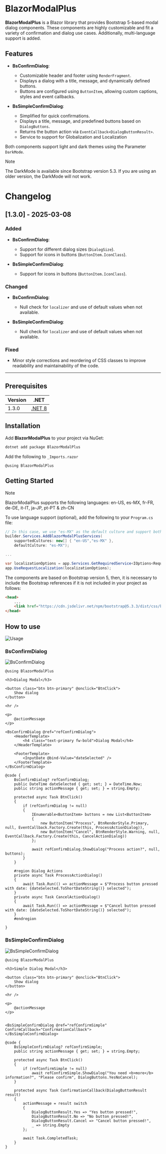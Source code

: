 # BlazorModalPlus

**BlazorModalPlus** is a Blazor library that provides Bootstrap 5-based modal dialog components. These components are highly customizable and fit a variety of confirmation and dialog use cases. Additionally, multi-language support is added.

## Features

- **BsConfirmDialog**:
  - Customizable header and footer using `RenderFragment`.
  - Displays a dialog with a title, message, and dynamically defined buttons.
  - Buttons are configured using `ButtonItem`, allowing custom captions, styles and event callbacks.

- **BsSimpleConfirmDialog**:
  - Simplified for quick confirmations.
  - Displays a title, message, and predefined buttons based on `DialogButtons`.
  - Returns the button action via `EventCallback<DialogButtonResult>`.
  - Service to support for Globalization and Localization

Both components support light and dark themes using the Parameter `DarkMode`.

> [!NOTE]
> The DarkMode is available since Bootstrap version 5.3. If you are using an older version, the DarkMode will not work.

# Changelog

## [1.3.0] - 2025-03-08
### Added
- **BsConfirmDialog**:
  - Support for different dialog sizes (`DialogSize`).
  - Support for icons in buttons (`ButtonItem.IconClass`).

- **BsSimpleConfirmDialog**:
  - Support for icons in buttons (`ButtonItem.IconClass`).

### Changed
- **BsConfirmDialog**:
  - Null check for `localizer` and use of default values when not available.

- **BsSimpleConfirmDialog**:
  - Null check for `localizer` and use of default values when not available.

### Fixed
- Minor style corrections and reordering of CSS classes to improve readability and maintainability of the code.
---

## Prerequisites
| Version | .NET |
| :--- | :---: |
| 1.3.0 | [.NET 8](https://dotnet.microsoft.com/download/dotnet/8.0) |

## Installation

Add **BlazorModalPlus** to your project via NuGet:

```bash
dotnet add package BlazorModalPlus
```

Add the following to `_Imports.razor`
```razor
@using BlazorModalPlus
```

## Getting Started

> [!NOTE]
> BlazorModalPlus supports the following languages: en-US, es-MX, fr-FR, de-DE, it-IT, ja-JP, pt-PT & zh-CN

To use language support (optional), add the following to your `Program.cs` file:

```csharp
// In this case, we use "es-MX" as the default culture and support both "en-US" and "es-MX".
builder.Services.AddBlazorModalPlusServices(
    supportedCultures: new[] { "en-US","es-MX" }, 
    defaultCulture: "es-MX");

...

var localizationOptions = app.Services.GetRequiredService<IOptions<RequestLocalizationOptions>>().Value;
app.UseRequestLocalization(localizationOptions);
```

The components are based on Bootstrap version 5, then, it is necessary to include the Bootstrap references if it is not included in your project as follows:

```html
<head>
    ...
    <link href="https://cdn.jsdelivr.net/npm/bootstrap@5.3.3/dist/css/bootstrap.min.css" rel="stylesheet">
</head>

```

## How to use
![Usage](Usage.jpg)

### BsConfirmDialog

![BsConfirmDialog](BsConfirmDialog.jpg)
```razor
@using BlazorModalPlus

<h3>Dialog Modal</h3>

<button class="btn btn-primary" @onclick="BtnClick">
    Show dialog
</button>

<hr />

<p>
    @actionMessage
</p>

<BsConfirmDialog @ref="refConfirmDialog">
    <HeaderTemplate>
        <h4 class="text-primary fw-bold">Dialog Modal</h4>
    </HeaderTemplate>

    <FooterTemplate>
        <InputDate @bind-Value="dateSelected" />
    </FooterTemplate>
</BsConfirmDialog>

@code {
    BsConfirmDialog? refConfirmDialog;
    public DateTime dateSelected { get; set; } = DateTime.Now;
    public string actionMessage { get; set; } = string.Empty;

    protected async Task BtnClick()
    {
        if (refConfirmDialog != null)
        {
            IEnumerable<ButtonItem> buttons = new List<ButtonItem>
            {
                new ButtonItem("Process", BtnRenderStyle.Primary, null, EventCallback.Factory.Create(this, ProcessActionDialog)),
                new ButtonItem("Cancel", BtnRenderStyle.Warning, null, EventCallback.Factory.Create(this, CancelActionDialog))
            };

            await refConfirmDialog.ShowDialog("Process action?", null, buttons);
        }
    }

    #region Dialog Actions
    private async Task ProcessActionDialog()
    {
        await Task.Run(() => actionMessage = $"Process button pressed with date: {dateSelected.ToShortDateString()} selected");
    }
    private async Task CancelActionDialog()
    {
        await Task.Run(() => actionMessage = $"Cancel button pressed with date: {dateSelected.ToShortDateString()} selected");
    }
    #endregion

}
```

### BsSimpleConfirmDialog
![BsSimpleConfirmDialog](BsSimpleConfirmDialog.jpg)
```razor
@using BlazorModalPlus

<h3>Simple Dialog Modal</h3>

<button class="btn btn-primary" @onclick="BtnClick">
    Show dialog
</button>

<hr />

<p>
    @actionMessage
</p>


<BsSimpleConfirmDialog @ref="refConfirmSimple" ConfirmCallback="ConfirmationCallback">
</BsSimpleConfirmDialog>

@code {
    BsSimpleConfirmDialog? refConfirmSimple;
    public string actionMessage { get; set; } = string.Empty;

    protected async Task BtnClick()
    {
        if (refConfirmSimple != null)
            await refConfirmSimple.ShowDialog("You need <b>more</b> information?", "Please confirm", DialogButtons.YesNoCancel);
    }

    protected async Task ConfirmationCallback(DialogButtonResult result)
    {
        actionMessage = result switch
        {
            DialogButtonResult.Yes => "Yes button pressed!",
            DialogButtonResult.No => "No button pressed!",
            DialogButtonResult.Cancel => "Cancel button pressed!",
            _ => string.Empty
        };
        
        await Task.CompletedTask;
    }
}

```
